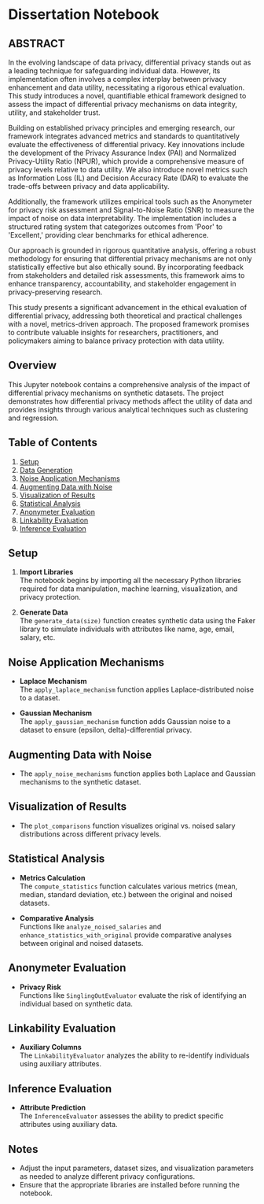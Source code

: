 # Dissertation Notebook

## ABSTRACT 
In the evolving landscape of data privacy, differential privacy stands out as a leading technique for safeguarding individual data. However, its implementation often involves a complex interplay between privacy enhancement and data utility, necessitating a rigorous ethical evaluation. This study introduces a novel, quantifiable ethical framework designed to assess the impact of differential privacy mechanisms on data integrity, utility, and stakeholder trust.

Building on established privacy principles and emerging research, our framework integrates advanced metrics and standards to quantitatively evaluate the effectiveness of differential privacy. Key innovations include the development of the Privacy Assurance Index (PAI) and Normalized Privacy-Utility Ratio (NPUR), which provide a comprehensive measure of privacy levels relative to data utility. We also introduce novel metrics such as Information Loss (IL) and Decision Accuracy Rate (DAR) to evaluate the trade-offs between privacy and data applicability.

Additionally, the framework utilizes empirical tools such as the Anonymeter for privacy risk assessment and Signal-to-Noise Ratio (SNR) to measure the impact of noise on data interpretability. The implementation includes a structured rating system that categorizes outcomes from 'Poor' to 'Excellent,' providing clear benchmarks for ethical adherence.

Our approach is grounded in rigorous quantitative analysis, offering a robust methodology for ensuring that differential privacy mechanisms are not only statistically effective but also ethically sound. By incorporating feedback from stakeholders and detailed risk assessments, this framework aims to enhance transparency, accountability, and stakeholder engagement in privacy-preserving research.

This study presents a significant advancement in the ethical evaluation of differential privacy, addressing both theoretical and practical challenges with a novel, metrics-driven approach. The proposed framework promises to contribute valuable insights for researchers, practitioners, and policymakers aiming to balance privacy protection with data utility.


## Overview
This Jupyter notebook contains a comprehensive analysis of the impact of differential privacy mechanisms on synthetic datasets. The project demonstrates how differential privacy methods affect the utility of data and provides insights through various analytical techniques such as clustering and regression.

## Table of Contents
1. [Setup](#setup)
2. [Data Generation](#data-generation)
3. [Noise Application Mechanisms](#noise-application-mechanisms)
4. [Augmenting Data with Noise](#augmenting-data-with-noise)
5. [Visualization of Results](#visualization-of-results)
6. [Statistical Analysis](#statistical-analysis)
7. [Anonymeter Evaluation](#anonymeter-evaluation)
8. [Linkability Evaluation](#linkability-evaluation)
9. [Inference Evaluation](#inference-evaluation)

## Setup
1. **Import Libraries**  
   The notebook begins by importing all the necessary Python libraries required for data manipulation, machine learning, visualization, and privacy protection.

2. **Generate Data**  
   The `generate_data(size)` function creates synthetic data using the Faker library to simulate individuals with attributes like name, age, email, salary, etc.

## Noise Application Mechanisms
- **Laplace Mechanism**  
  The `apply_laplace_mechanism` function applies Laplace-distributed noise to a dataset.

- **Gaussian Mechanism**  
  The `apply_gaussian_mechanism` function adds Gaussian noise to a dataset to ensure (epsilon, delta)-differential privacy.

## Augmenting Data with Noise
- The `apply_noise_mechanisms` function applies both Laplace and Gaussian mechanisms to the synthetic dataset.

## Visualization of Results
- The `plot_comparisons` function visualizes original vs. noised salary distributions across different privacy levels.

## Statistical Analysis
- **Metrics Calculation**  
  The `compute_statistics` function calculates various metrics (mean, median, standard deviation, etc.) between the original and noised datasets.

- **Comparative Analysis**  
  Functions like `analyze_noised_salaries` and `enhance_statistics_with_original` provide comparative analyses between original and noised datasets.

## Anonymeter Evaluation
- **Privacy Risk**  
  Functions like `SinglingOutEvaluator` evaluate the risk of identifying an individual based on synthetic data.

## Linkability Evaluation
- **Auxiliary Columns**  
  The `LinkabilityEvaluator` analyzes the ability to re-identify individuals using auxiliary attributes.

## Inference Evaluation
- **Attribute Prediction**  
  The `InferenceEvaluator` assesses the ability to predict specific attributes using auxiliary data.

## Notes
- Adjust the input parameters, dataset sizes, and visualization parameters as needed to analyze different privacy configurations.
- Ensure that the appropriate libraries are installed before running the notebook.

